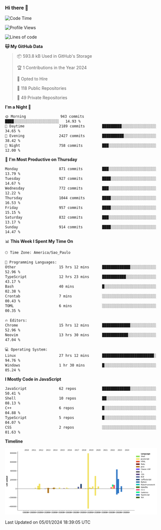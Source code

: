 ### Hi there 👋

<!--START_SECTION:waka-->
![Code Time](http://img.shields.io/badge/Code%20Time-5%2C462%20hrs-blue)

![Profile Views](http://img.shields.io/badge/Profile%20Views-2-blue)

![Lines of code](https://img.shields.io/badge/From%20Hello%20World%20I%27ve%20Written-2.6%20million%20lines%20of%20code-blue)

**🐱 My GitHub Data** 

> 📦 593.8 kB Used in GitHub's Storage 
 > 
> 🏆 1 Contributions in the Year 2024
 > 
> 💼 Opted to Hire
 > 
> 📜 118 Public Repositories 
 > 
> 🔑 49 Private Repositories 
 > 
**I'm a Night 🦉** 

```text
🌞 Morning                943 commits         ████░░░░░░░░░░░░░░░░░░░░░   14.93 % 
🌆 Daytime                2189 commits        █████████░░░░░░░░░░░░░░░░   34.65 % 
🌃 Evening                2427 commits        ██████████░░░░░░░░░░░░░░░   38.42 % 
🌙 Night                  758 commits         ███░░░░░░░░░░░░░░░░░░░░░░   12.00 % 
```
📅 **I'm Most Productive on Thursday** 

```text
Monday                   871 commits         ███░░░░░░░░░░░░░░░░░░░░░░   13.79 % 
Tuesday                  927 commits         ████░░░░░░░░░░░░░░░░░░░░░   14.67 % 
Wednesday                772 commits         ███░░░░░░░░░░░░░░░░░░░░░░   12.22 % 
Thursday                 1044 commits        ████░░░░░░░░░░░░░░░░░░░░░   16.53 % 
Friday                   957 commits         ████░░░░░░░░░░░░░░░░░░░░░   15.15 % 
Saturday                 832 commits         ███░░░░░░░░░░░░░░░░░░░░░░   13.17 % 
Sunday                   914 commits         ████░░░░░░░░░░░░░░░░░░░░░   14.47 % 
```


📊 **This Week I Spent My Time On** 

```text
🕑︎ Time Zone: America/Sao_Paulo

💬 Programming Languages: 
Other                    15 hrs 12 mins      █████████████░░░░░░░░░░░░   52.96 % 
TypeScript               12 hrs 23 mins      ███████████░░░░░░░░░░░░░░   43.17 % 
Bash                     40 mins             █░░░░░░░░░░░░░░░░░░░░░░░░   02.38 % 
Crontab                  7 mins              ░░░░░░░░░░░░░░░░░░░░░░░░░   00.43 % 
TOML                     6 mins              ░░░░░░░░░░░░░░░░░░░░░░░░░   00.35 % 

🔥 Editors: 
Chrome                   15 hrs 12 mins      █████████████░░░░░░░░░░░░   52.96 % 
Neovim                   13 hrs 30 mins      ████████████░░░░░░░░░░░░░   47.04 % 

💻 Operating System: 
Linux                    27 hrs 12 mins      ████████████████████████░   94.76 % 
Windows                  1 hr 30 mins        █░░░░░░░░░░░░░░░░░░░░░░░░   05.24 % 
```

**I Mostly Code in JavaScript** 

```text
JavaScript               62 repos            █████████████░░░░░░░░░░░░   50.41 % 
Shell                    10 repos            ██░░░░░░░░░░░░░░░░░░░░░░░   08.13 % 
C++                      6 repos             █░░░░░░░░░░░░░░░░░░░░░░░░   04.88 % 
TypeScript               5 repos             █░░░░░░░░░░░░░░░░░░░░░░░░   04.07 % 
CSS                      2 repos             ░░░░░░░░░░░░░░░░░░░░░░░░░   01.63 % 
```



**Timeline**

![Lines of Code chart](https://raw.githubusercontent.com/jampow/jampow/master/assets/bar_graph.png)


 Last Updated on 05/01/2024 18:39:05 UTC
<!--END_SECTION:waka-->
